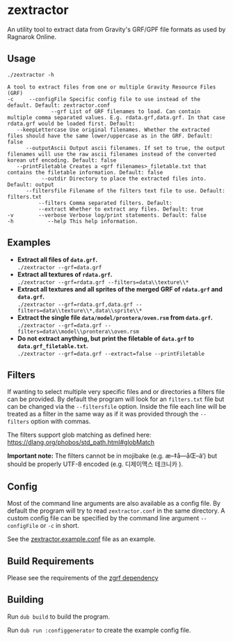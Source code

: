 # zextractor

An utility tool to extract data from Gravity's GRF/GPF file formats as used by Ragnarok Online.

## Usage
`./zextractor -h`
```
A tool to extract files from one or multiple Gravity Resource Files (GRF)
-c     --configFile Specific config file to use instead of the default. Default: zextractor.conf
              --grf List of GRF filenames to load. Can contain multiple comma separated values. E.g. rdata.grf,data.grf. In that case rdata.grf would be loaded first. Default: 
   --keepLettercase Use original filenames. Whether the extracted files should have the same lower/uppercase as in the GRF. Default: false
      --outputAscii Output ascii filenames. If set to true, the output filenames will use the raw ascii filenames instead of the converted korean utf encoding. Default: false
   --printFiletable Creates a <grf filenames>_filetable.txt that contains the filetable information. Default: false
           --outdir Directory to place the extracted files into. Default: output
      --filtersfile Filename of the filters text file to use. Default: filters.txt
          --filters Comma separated filters. Default: 
          --extract Whether to extract any files. Default: true
-v        --verbose Verbose log/print statements. Default: false
-h           --help This help information.
```

## Examples
- **Extract all files of `data.grf`.**  
`./zextractor --grf=data.grf`
- **Extract all textures of `rdata.grf`.**  
`./zextractor --grf=rdata.grf --filters=data\\texture\\*`
- **Extract all textures and all sprites of the merged GRF of `rdata.grf` and `data.grf`.**  
`./zextractor --grf=rdata.grf,data.grf --filters=data\\texture\\*,data\\sprite\\*`
- **Extract the single file `data/model/prontera/oven.rsm` from `data.grf`.**  
`./zextractor --grf=data.grf --filters=data\\model\\prontera\\oven.rsm`
- **Do not extract anything, but print the filetable of `data.grf` to `data.grf_filetable.txt`.**  
`./zextractor --grf=data.grf --extract=false --printFiletable`

## Filters
If wanting to select multiple very specific files and or directories a filters file can be provided.
By default the program will look for an `filters.txt` file but can be changed via the `--filtersfile` option.
Inside the file each line will be treated as a filter in the same way as if it was provided through the `--filters` option with commas.

The filters support glob matching as defined here: https://dlang.org/phobos/std_path.html#globMatch

**Important note:** The filters cannot be in mojibake (e.g. æ–‡å—åŒ–ã‘) but should be properly UTF-8 encoded (e.g. 디제이맥스 테크니카 ).

## Config
Most of the command line arguments are also available as a config file.
By default the program will try to read `zextractor.conf` in the same directory.
A custom config file can be specified by the command line argument `--configFile` or `-c` in short.

See the [zextractor.example.conf](https://github.com/zhad3/zextractor/blob/main/zextractor.example.conf) file as an example.

## Build Requirements
Please see the requirements of the [zgrf dependency](https://github.com/zhad3/zgrf#building)

## Building

Run `dub build` to build the program.

Run `dub run :configgenerator` to create the example config file.
